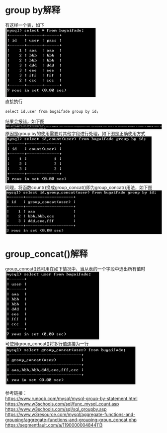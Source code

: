 # group by解释  
有这样一个表，如下  
![image](./0.png)  
直接执行
```
select id,user from bugaifade group by id;
```
结果会报错，如下图  
![image](./1.png)  
原因是group by的使用需要对其他字段进行处理，如下图是正确使用方式  
![image](./2.png)  
同理，将函数count()换成group_concat()即为group_concat()用法，如下图  
![image](./3.png)  

# group_concat()解释
group_concat()还可用在如下情况中，当从表的一个字段中选出所有值时  
![image](./4.png)  
可使用group_concat()将多行值连接为一行  
![image](./5.png)


参考链接：  
https://www.runoob.com/mysql/mysql-group-by-statement.html  
https://www.w3schools.com/sql/func_mysql_count.asp  
https://www.w3schools.com/sql/sql_groupby.asp  
https://www.w3resource.com/mysql/aggregate-functions-and-grouping/aggregate-functions-and-grouping-group_concat.php  
https://segmentfault.com/a/1190000004844113
